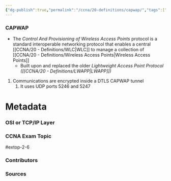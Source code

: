 ```yaml
---
{"dg-publish":true,"permalink":"/ccna/20-definitions/capwap/","tags":["defs_ccna"],"created":"2023-11-04T12:45:23.000-07:00","updated":"2024-01-08T13:25:35.204-08:00"}
---
```



### CAPWAP
- The *Control And Provisioning of Wireless Access Points* protocol is a standard interoperable networking protocol that enables a central [[CCNA/20 - Definitions/WLC\|WLC]] to manage a collection of [[CCNA/20 - Definitions/Wireless Access Points\|Wireless Access Points]]
	- Built upon and replaced the older *Lightweight Access Point Protocol ([[CCNA/20 - Definitions/LWAPP\|LWAPP]])* 
1. Communications are encrypted inside a DTLS CAPWAP tunnel
	1. It uses UDP ports 5246 and 5247



# Metadata
### OSI or TCP/IP Layer

### CCNA Exam Topic
#extop-2-6
### Contributors

### Sources


